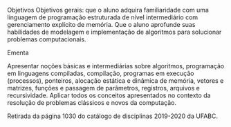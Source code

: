 Objetivos
Objetivos gerais: que o aluno adquira familiaridade com uma linguagem de programação
estruturada de nível intermediário com gerenciamento explícito de memória. Que o aluno
aprofunde suas habilidades de modelagem e implementação de algoritmos para solucionar problemas computacionais.

Ementa

Apresentar noções básicas e intermediárias sobre algoritmos, programação em linguagens
compiladas, compilação, programas em execução (processos), ponteiros, alocação estática
e dinâmica de memória, vetores e matrizes, funções e passagem de parâmetros, registros,
arquivos e recursividade. Aplicar todos os conceitos apresentados no contexto da resolução de problemas clássicos e novos da computação.


Retirada da página 1030 do catálogo de disciplinas 2019-2020 da UFABC.
